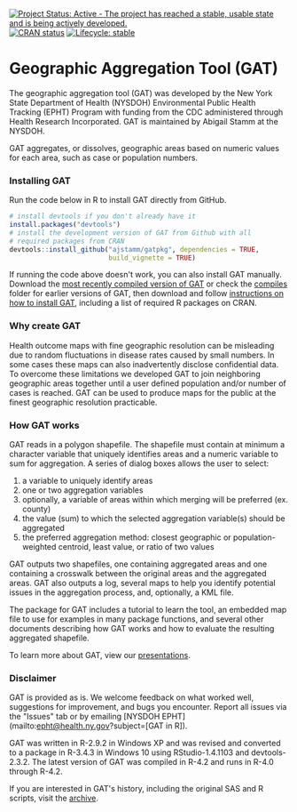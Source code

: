 <!-- badges: start -->
[![Project Status: Active - The project has reached a stable, usable state and is being actively developed.](https://www.repostatus.org/badges/latest/active.svg)](https://www.repostatus.org/#active)
[![CRAN status](https://www.r-pkg.org/badges/version/sword)](https://CRAN.R-project.org/package=sword)
[![Lifecycle:
stable](https://lifecycle.r-lib.org/articles/figures/lifecycle-stable.svg)](https://lifecycle.r-lib.org/articles/stages.html#stable)
<!-- badges: end -->

# Geographic Aggregation Tool (GAT)

The geographic aggregation tool (GAT) was developed by the New York State Department of Health (NYSDOH) Environmental Public Health Tracking (EPHT) Program with funding from the CDC administered through Health Research Incorporated. GAT is maintained by Abigail Stamm at the NYSDOH. 

GAT aggregates, or dissolves, geographic areas based on numeric values for each area, such as case or population numbers.


### Installing GAT 

Run the code below in R to install GAT directly from GitHub.

``` r
# install devtools if you don't already have it
install.packages("devtools")
# install the development version of GAT from Github with all 
# required packages from CRAN
devtools::install_github("ajstamm/gatpkg", dependencies = TRUE,
                         build_vignette = TRUE)
```

If running the code above doesn't work, you can also install GAT manually. Download the [most recently compiled version of GAT](https://github.com/NYSTracking/gatpkg/tree/master/compiles/gatpkg_2.0.0.tar.gz?raw=TRUE) or check the [compiles](https://github.com/NYSTracking/gatpkg/tree/master/compiles) folder for earlier versions of GAT, then download and follow [instructions on how to install GAT](https://github.com/NYSTracking/gatpkg/tree/master/compiles/GAT2.x_install_instructions.pdf), including a list of required R packages on CRAN.

### Why create GAT

Health outcome maps with fine geographic resolution can be misleading due to random fluctuations in disease rates caused by small numbers. In some cases these maps can also inadvertently disclose confidential data. To overcome these limitations we developed GAT to join neighboring geographic areas together until a user defined population and/or number of cases is reached. GAT can be used to produce maps for the public at the finest geographic resolution practicable.

### How GAT works

GAT reads in a polygon shapefile. The shapefile must contain at minimum a character variable that uniquely identifies areas and a numeric variable to sum for aggregation. A series of dialog boxes allows the user to select: 

1. a variable to uniquely identify areas
2. one or two aggregation variables
3. optionally, a variable of areas within which merging will be preferred (ex. county)
4. the value (sum) to which the selected aggregation variable(s) should be aggregated
5. the preferred aggregation method: closest geographic or population-weighted centroid, least value, or ratio of two values

GAT outputs two shapefiles, one containing aggregated areas and one containing a crosswalk between the original areas and the aggregated areas. GAT also outputs a log, several maps to help you identify potential issues in the aggregation process, and, optionally, a KML file.

The package for GAT includes a tutorial to learn the tool, an embedded map file to use for examples in many package functions, and several other documents describing how GAT works and how to evaluate the resulting aggregated shapefile.

To learn more about GAT, view our [presentations](https://github.com/NYSTracking/gatpkg/tree/master/presentations).


### Disclaimer

GAT is provided as is. We welcome feedback on what worked well, suggestions for improvement, and bugs you encounter. Report all issues via the "Issues" tab or by emailing [NYSDOH EPHT](mailto:epht@health.ny.gov?subject=[GAT in R]).

GAT was written in R-2.9.2 in Windows XP and was revised and converted to a package in R-3.4.3 in Windows 10 using RStudio-1.4.1103 and devtools-2.3.2. The latest version of GAT was compiled in R-4.2 and runs in R-4.0 through R-4.2.

If you are interested in GAT's history, including the original SAS and R scripts, visit the [archive](https://github.com/NYSTracking/gatpkg/tree/master/archive). 


